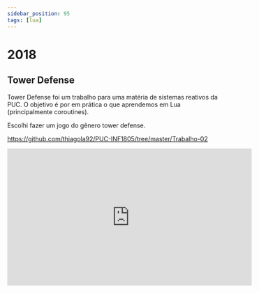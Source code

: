 ```yaml
---
sidebar_position: 95
tags: [lua]
---
```


# 2018

## Tower Defense

Tower Defense foi um trabalho para uma matéria de sistemas reativos da PUC. O objetivo é por em prática o que aprendemos em Lua (principalmente coroutines).  

Escolhi fazer um jogo do gênero tower defense.  

https://github.com/thiagola92/PUC-INF1805/tree/master/Trabalho-02  

<iframe width="560" height="315" src="https://www.youtube.com/embed/zklnQOOXvHU" title="YouTube video player" frameborder="0" allow="accelerometer; autoplay; clipboard-write; encrypted-media; gyroscope; picture-in-picture; web-share" allowfullscreen></iframe>  